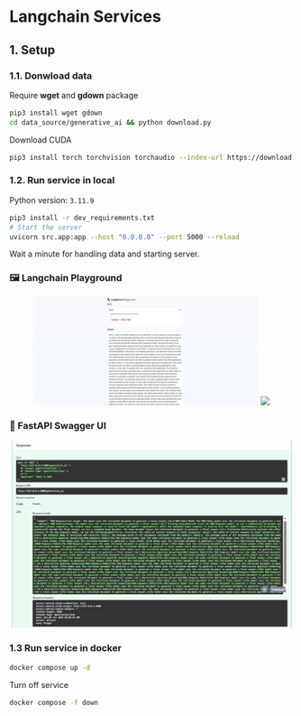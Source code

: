 # Langchain Services

## 1. Setup

### 1.1. Donwload data

Require **wget** and **gdown** package

```bash
pip3 install wget gdown
cd data_source/generative_ai && python download.py

```

Download CUDA

```bash
pip3 install torch torchvision torchaudio --index-url https://download.pytorch.org/whl/cu118
```

### 1.2. Run service in local

Python version: `3.11.9`

```bash
pip3 install -r dev_requirements.txt
# Start the server
uvicorn src.app:app --host "0.0.0.0" --port 5000 --reload
```

Wait a minute for handling data and starting server.

### 🖼️ Langchain Playground

<p align="center">
  <img src="assets/images/output_playground2.jpg" width="400"/>
  <img src="assets/images/output_playground.jpg" width="400"/>
</p>

### 📘 FastAPI Swagger UI

<p align="center">
  <img src="assets/images/output_api_docs.jpg" width="700"/>
</p>

### 1.3 Run service in docker

```bash
docker compose up -d
```

Turn off service

```bash
docker compose -f down
```
